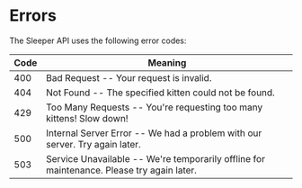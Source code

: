 # Errors

The Sleeper API uses the following error codes:


Code | Meaning
---------- | -------
400 | Bad Request -- Your request is invalid.
404 | Not Found -- The specified kitten could not be found.
429 | Too Many Requests -- You're requesting too many kittens! Slow down!
500 | Internal Server Error -- We had a problem with our server. Try again later.
503 | Service Unavailable -- We're temporarily offline for maintenance. Please try again later.
